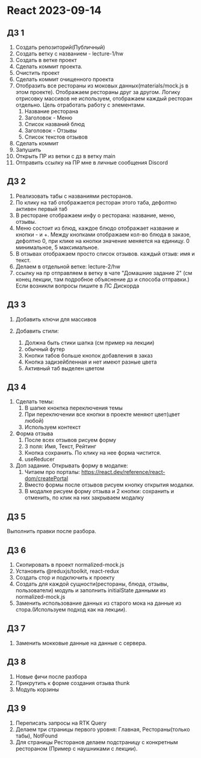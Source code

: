 # React 2023-09-14

## ДЗ 1

1. Создать репозиторий(Публичный)
2. Создать ветку с названием - lecture-1/hw
3. Создать в ветке проект
4. Сделать коммит проекта.
5. Очистить проект
6. Сделать коммит очищенного проекта
7. Отобразить все рестораны из моковых данных(materials/mock.js в этом проекте). Отображаем рестораны друг за другом. Логику отрисовку массивов не используем, отображаем каждый ресторан отдельно. Цель отработать работу с элементами.
   1. Название ресторана
   2. Заголовок - Меню
   3. Список названий блюд
   4. Заголовок - Отзывы
   5. Список текстов отзывов
8. Сделать коммит
9. Запушить
10. Открыть ПР из ветки с дз в ветку main
11. Отправить ссылку на ПР мне в личные сообщения Discord

## ДЗ 2

1. Реализовать табы с названиями ресторанов.
2. По клику на таб отображается ресторан этого таба, дефолтно активен первый таб
3. В ресторане отображаем инфу о ресторана: название, меню, отзывы.
4. Меню состоит из блюд, каждое блюдо отображает название и кнопки - и +. Между кнопками отображаем кол-во блюда в заказе, дефолтно 0, при клике на кнопки значение меняется на единицу. 0 минимальное, 5 максимальное.
5. В отзывах отображаем просто список отзывов. каждый отзыв: имя и текст.
6. Делаем в отдельной ветке: lecture-2/hw
7. ссылку на пр отправляем в ветку в чате "Домашние задание 2" (см конец лекции, там подробное объяснение дз и способа отправки.)
   Если возникли вопросы пишите в ЛС Дискорда

## ДЗ 3

1. Добавить ключи для массивов
2. Добавить стили:

   1. Должна быть стики шапка (см пример на лекции)
   2. обычный футер
   3. Кнопки табов больше кнопок добавления в заказ
   4. Кнопка задизейбленная и нет имеют разные цвета
   5. Активный таб выделен цветом

## ДЗ 4

1. Сделать темы:
   1. В шапке кнокпка переключения темы
   2. При переключении все кнопки в проекте меняют цвет(цвет любой)
   3. Используем контекст
2. Форма отзыва
   1. После всех отзывов рисуем форму
   2. 3 поля: Имя, Текст, Рейтинг
   3. Кнопка сохранить. По клику на нее форма чистится.
   4. useReducer
3. Доп задание. Открывать форму в модалке:
   1. Читаем про порталы: https://react.dev/reference/react-dom/createPortal
   2. Вместо формы после отзывов рисуем кнопку открытия модалки.
   3. В модалке рисуем форму отзыва и 2 кнопки: сохранить и отменить, по клик на них закрываем модалку

## ДЗ 5

Выполнить правки после разбора.

## ДЗ 6

1. Скопировать в проект normalized-mock.js
2. Установить @reduxjs/toolkit, react-redux
3. Создать стор и подключить к проекту
4. Создать для каждой сущности(рестораны, блюда, отзывы, пользователи) модуль и заполнить initialState данными из normalized-mock.js
5. Заменить использование данных из старого мока на данные из стора.(Используем подход как на лекции).

## ДЗ 7

1. Заменить мокковые данные на данные с сервера.

## ДЗ 8

1. Новые фичи после разбора
2. Прикрутить к форме создания отзыва thunk
3. Модуль корзины

## ДЗ 9

1. Переписать запросы на RTK Query
2. Делаем три страницы первого уровня: Главная, Рестораны(только табы), NotFound
3. Для страницы Ресторанов делаем подстраницу с конкретным рестораном (Пример с наушниками с лекции).
